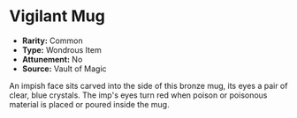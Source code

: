 # Vigilant Mug

- **Rarity:** Common
- **Type:** Wondrous Item
- **Attunement:** No
- **Source:** Vault of Magic

An impish face sits carved into the side of this bronze mug, its eyes a pair of clear, blue crystals. The imp's eyes turn red when poison or poisonous material is placed or poured inside the mug.

